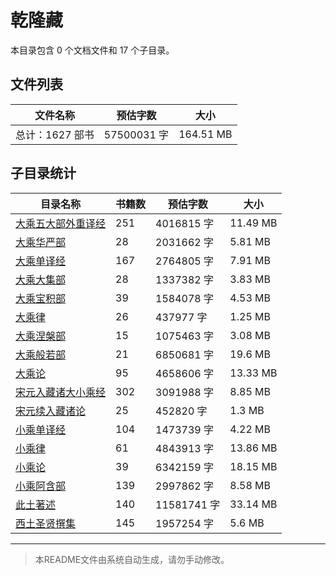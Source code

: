 # 乾隆藏

本目录包含 0 个文档文件和 17 个子目录。

## 文件列表

| 文件名称 | 预估字数 | 大小 |
|---------|---------|------|
| 总计：1627 部书 | 57500031 字 | 164.51 MB |

## 子目录统计

| 目录名称 | 书籍数 | 预估字数 | 大小 |
|---------|--------|----------|------|
| [大乘五大部外重译经](佛藏/乾隆藏/大乘五大部外重译经/README.md) | 251 | 4016815 字 | 11.49 MB |
| [大乘华严部](佛藏/乾隆藏/大乘华严部/README.md) | 28 | 2031662 字 | 5.81 MB |
| [大乘单译经](佛藏/乾隆藏/大乘单译经/README.md) | 167 | 2764805 字 | 7.91 MB |
| [大乘大集部](佛藏/乾隆藏/大乘大集部/README.md) | 28 | 1337382 字 | 3.83 MB |
| [大乘宝积部](佛藏/乾隆藏/大乘宝积部/README.md) | 39 | 1584078 字 | 4.53 MB |
| [大乘律](佛藏/乾隆藏/大乘律/README.md) | 26 | 437977 字 | 1.25 MB |
| [大乘涅槃部](佛藏/乾隆藏/大乘涅槃部/README.md) | 15 | 1075463 字 | 3.08 MB |
| [大乘般若部](佛藏/乾隆藏/大乘般若部/README.md) | 21 | 6850681 字 | 19.6 MB |
| [大乘论](佛藏/乾隆藏/大乘论/README.md) | 95 | 4658606 字 | 13.33 MB |
| [宋元入藏诸大小乘经](佛藏/乾隆藏/宋元入藏诸大小乘经/README.md) | 302 | 3091988 字 | 8.85 MB |
| [宋元续入藏诸论](佛藏/乾隆藏/宋元续入藏诸论/README.md) | 25 | 452820 字 | 1.3 MB |
| [小乘单译经](佛藏/乾隆藏/小乘单译经/README.md) | 104 | 1473739 字 | 4.22 MB |
| [小乘律](佛藏/乾隆藏/小乘律/README.md) | 61 | 4843913 字 | 13.86 MB |
| [小乘论](佛藏/乾隆藏/小乘论/README.md) | 39 | 6342159 字 | 18.15 MB |
| [小乘阿含部](佛藏/乾隆藏/小乘阿含部/README.md) | 139 | 2997862 字 | 8.58 MB |
| [此土著述](佛藏/乾隆藏/此土著述/README.md) | 140 | 11581741 字 | 33.14 MB |
| [西土圣贤撰集](佛藏/乾隆藏/西土圣贤撰集/README.md) | 145 | 1957254 字 | 5.6 MB |

---

> 本README文件由系统自动生成，请勿手动修改。

